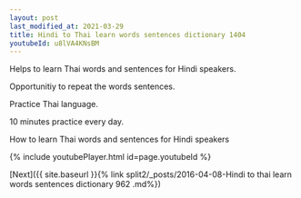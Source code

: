 ```yaml
---
layout: post
last_modified_at: 2021-03-29
title: Hindi to Thai learn words sentences dictionary 1404 
youtubeId: u8lVA4KNsBM
---
```

 
 
Helps to learn Thai words and sentences for Hindi speakers.

Opportunitiy to repeat the words sentences. 

Practice Thai language. 
 
10 minutes practice every day. 
 
How to learn Thai words and sentences for Hindi speakers 
 
{% include youtubePlayer.html id=page.youtubeId %}
 
 
[Next]({{ site.baseurl }}{% link  split2/_posts/2016-04-08-Hindi to thai learn words sentences dictionary 962 .md%})
 
